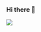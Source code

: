 ### Hi there 👋

<img src="https://img.shields.io/badge/JAVA-1428A0?style=for-the-badge&logo=이미지 이름&logoColor=black">

<!--
**1eewookon/1eewookon** is a ✨ _special_ ✨ repository because its `README.md` (this file) appears on your GitHub profile.

Here are some ideas to get you started:

- 🔭 I’m currently working on ...
- 🌱 I’m currently learning ...
- 👯 I’m looking to collaborate on ...
- 🤔 I’m looking for help with ...
- 💬 Ask me about ...
- 📫 How to reach me: ...
- 😄 Pronouns: ...
- ⚡ Fun fact: ...
-->
